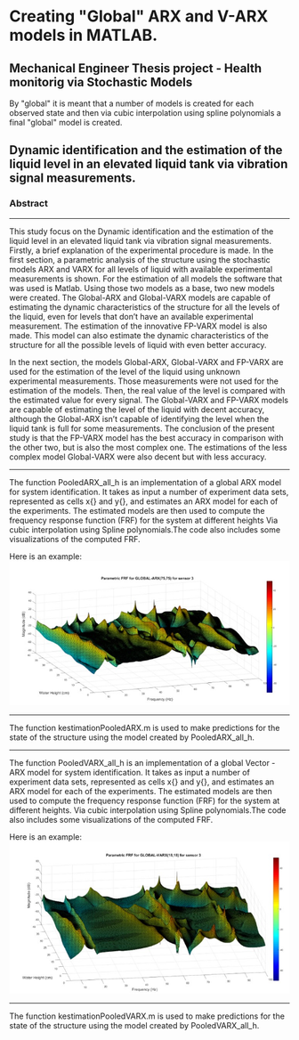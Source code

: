 # Creating "Global" ARX and V-ARX models in MATLAB.
Mechanical Engineer Thesis project - Health monitorig via Stochastic Models
----------------------------------------------------------------------

By "global" it is meant that a number of models is created for each observed state and then via cubic interpolation using spline polynomials a final "global" model is created.

Dynamic identification and the estimation of the liquid level in an elevated liquid tank via vibration signal measurements.
----------------------------------------------------------------------
### Abstract
----------------------------------------------------------------------
This study focus on the Dynamic identification and the estimation of the liquid level in an elevated liquid tank via vibration signal measurements. Firstly, a brief explanation of the experimental procedure is made.
In the first section, a parametric analysis of the structure using the stochastic models ARX and VARX for all levels of liquid with available experimental measurements is shown. For the estimation of all models the software that was used is Matlab. Using those two models as a base, two new models were created. The Global-ARX and Global-VARX models are capable of estimating the dynamic characteristics of the structure for all the levels of the liquid, even for levels that don’t have an available experimental measurement. The estimation of the innovative FP-VARX model is also made. This model can also estimate the dynamic characteristics of the structure for all the possible levels of liquid with even better accuracy.

In the next section, the models Global-ARX, Global-VARX and FP-VARX are used for the estimation of the level of the liquid using unknown experimental measurements. Those measurements were not used for the estimation of the models. Then, the real value of the level is compared with the estimated value for every signal. The Global-VARX and FP-VARX models are capable of estimating the level of the liquid with decent accuracy, although the Global-ARX isn’t capable of identifying the level when the liquid tank is full for some measurements. The conclusion of the present study is that the FP-VARX model has the best accuracy in comparison with the other two, but is also the most complex one. The estimations of the less complex model Global-VARX were also decent but with less accuracy. 

----------------------------------------------------------------------
The function PooledARX_all_h is an implementation of a global ARX model for system identification. It takes as input a number of experiment data sets, represented as cells x{} and y{}, and estimates an ARX model for each of the experiments. The estimated models are then used to compute the frequency response function (FRF) for the system at different heights Via cubic interpolation using Spline polynomials.The code also includes some visualizations of the computed FRF.

Here is an example:
![glob_arx](glob_arx.jpg)

----------------------------------------------------------------------
The function kestimationPooledARX.m is used to make predictions for the state of the structure using the model created by PooledARX_all_h.

----------------------------------------------------------------------
The function PooledVARX_all_h is an implementation of a global Vector - ARX model for system identification. It takes as input a number of experiment data sets, represented as cells x{} and y{}, and estimates an ARX model for each of the experiments. The estimated models are then used to compute the frequency response function (FRF) for the system at different heights. Via cubic interpolation using Spline polynomials.The code also includes some visualizations of the computed FRF.

Here is an example:
![glob_varx](glob_varx.jpg)

----------------------------------------------------------------------
The function kestimationPooledVARX.m is used to make predictions for the state of the structure using the model created by PooledVARX_all_h.
